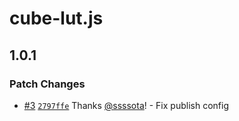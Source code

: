 # cube-lut.js

## 1.0.1

### Patch Changes

- [#3](https://github.com/ssssota/cube-lut.js/pull/3) [`2797ffe`](https://github.com/ssssota/cube-lut.js/commit/2797ffe5870a629d1effabd68917de23696c54d2) Thanks [@ssssota](https://github.com/ssssota)! - Fix publish config
